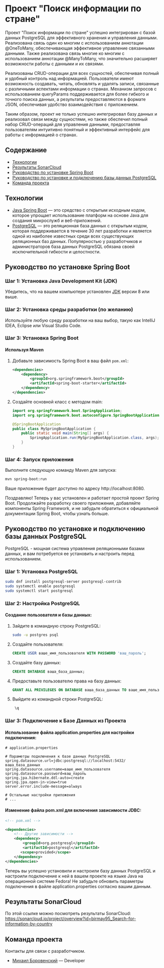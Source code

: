 # Проект "Поиск информации по стране"
Проект "Поиск информации по стране" успешно интегрирован с базой данных PostgreSQL для эффективного хранения и управления данными. Реализована связь один ко многим с использованием аннотации @OneToMany, обеспечивающая эффективное управление связанными данными. Также реализована связь многие ко многим с использованием аннотации @ManyToMany, что значительно расширяет возможности работы с данными и их связями.

Реализованы CRUD-операции для всех сущностей, обеспечивая полный и удобный контроль над информацией. Пользователи имеют возможность создавать, читать, обновлять и удалять записи, связанные с различными аспектами информации о странах. Механизм запросов с использованием queryParams поддерживается для более гибкого и точного поиска данных, а результаты предоставляются в формате JSON, обеспечивая удобство взаимодействия с приложением.

Таким образом, проект не только успешно интегрировал базу данных и реализовал связи между сущностями, но также обеспечил полный набор CRUD-операций для управления данными, предоставляя пользователям интуитивно понятный и эффективный интерфейс для работы с информацией о странах.
## Содержание
- [Технологии](#технологии)
- [Результаты SonarCloud](#результаты-SonarCloud)
- [Руководство по установке Spring Boot](#руководство-по-установке-spring-boot)
- [Руководство по установке и подключению базы данных PostgreSQL](#руководство-по-установке-и-подключению-базы-данных-postgresql)
- [Команда проекта](#команда-проекта)

## Технологии
- [Java Spring Boot](https://spring.io/projects/spring-boot) — это средство с открытым исходным кодом, которое упрощает использование платформ на основе Java для создания микрослужб и веб-приложений.
- [PostgreSQL](https://www.postgresql.org/) — это реляционная база данных с открытым кодом, которая поддерживается в течение 30 лет разработки и является одной из наиболее известных среди всех существующих реляционных баз данных. Популярностью у разработчиков и администраторов база данных PostgreSQL обязана своей исключительной гибкости и целостности.

## Руководство по установке Spring Boot

### Шаг 1: Установка Java Development Kit (JDK)

Убедитесь, что на вашем компьютере установлен [JDK](https://www.oracle.com/java/technologies/javase-downloads.html) версии 8 или выше.

### Шаг 2: Установка среды разработки (по желанию)

Используйте любую среду разработки на ваш выбор, такую как IntelliJ IDEA, Eclipse или Visual Studio Code.

### Шаг 3: Установка Spring Boot

#### Используя Maven

1. Добавьте зависимость Spring Boot в ваш файл `pom.xml`:

   ```xml
   <dependencies>
       <dependency>
           <groupId>org.springframework.boot</groupId>
           <artifactId>spring-boot-starter</artifactId>
       </dependency>
   </dependencies>
   ```

2. Создайте основной класс с методом main:

   ```Java
   import org.springframework.boot.SpringApplication;
   import org.springframework.boot.autoconfigure.SpringBootApplication;
   
   @SpringBootApplication
   public class MySpringBootApplication {
       public static void main(String[] args) {
           SpringApplication.run(MySpringBootApplication.class, args);
       }
   }
   ```

### Шаг 4: Запуск приложения

Выполните следующую команду Maven для запуска:

```bash
mvn spring-boot:run
```

Ваше приложение будет доступно по адресу http://localhost:8080.

Поздравляю! Теперь у вас установлен и работает простой проект Spring Boot. Продолжайте разработку своего приложения, добавляйте компоненты Spring Framework, и не забудьте обратиться к официальной документации Spring Boot, чтобы узнать больше.

## Руководство по установке и подключению базы данных PostgreSQL

 PostgreSQL - мощная система управления реляционными базами данных, и вам потребуется ее установить и настроить перед использованием.

### Шаг 1: Установка PostgreSQL

```bash
sudo dnf install postgresql-server postgresql-contrib
sudo systemctl enable postgresql
sudo systemctl start postgresql
```

### Шаг 2: Настройка PostgreSQL
#### Создание пользователя и базы данных:

1. Зайдите в командную строку PostgreSQL:

   ```bash
   sudo -u postgres psql
   ```
2. Создайте пользователя:

   ```sql
   CREATE USER ваше_имя_пользователя WITH PASSWORD 'ваш_пароль';
   ```
3. Создайте базу данных:

   ```sql
   CREATE DATABASE ваша_база_данных;
   ```
   
4. Предоставьте пользователю права на базу данных:

   ```sql
   GRANT ALL PRIVILEGES ON DATABASE ваша_база_данных TO ваше_имя_пользователя;
   ```

5. Выйдите из командной строки PostgreSQL:

   ```sql
    \q
   ```

### Шаг 3: Подключение к Базе Данных из Проекта
#### Использование файла application.properties для настройки подключения:

```properties
# application.properties

# Параметры подключения к базе данных PostgreSQL
spring.datasource.url=jdbc:postgresql://localhost:5432/ваша_база_данных
spring.datasource.username=ваше_имя_пользователя
spring.datasource.password=ваш_пароль
spring.jpa.hibernate.ddl-auto=create
spring.jpa.open-in-view=true
server.error.include-message=always

# Остальные настройки приложения
# ...
```
#### Изменение файла pom.xml для включения зависимости JDBC:

```xml
<!-- pom.xml -->

<dependencies>
    <!-- Другие зависимости -->
    <dependency>
        <groupId>org.postgresql</groupId>
        <artifactId>postgresql</artifactId>
       <scope>provided</scope>
    </dependency>
</dependencies>
```

Теперь вы успешно установили и настроили базу данных PostgreSQL и настроили подключение к ней в вашем проекте на языке Java на операционной системе Fedora! Не забудьте обновить параметры подключения в файле application.properties согласно вашим данным.

## Результаты SonarCloud
По этой ссылке можно посмотреть результаты SonarCloud:
https://sonarcloud.io/project/overview?id=birmay95_Search-for-information-by-country

## Команда проекта
Контакты для связи с разработчиком.

- [Михаил Боровенский](https://t.me/mishail_b) — Developer
